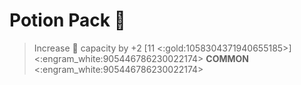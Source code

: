 # **Potion Pack** 🎒 
> Increase 🧪 capacity by +2 [11 <:gold:1058304371940655185>]
<:engram_white:905446786230022174> __COMMON__ <:engram_white:905446786230022174>
